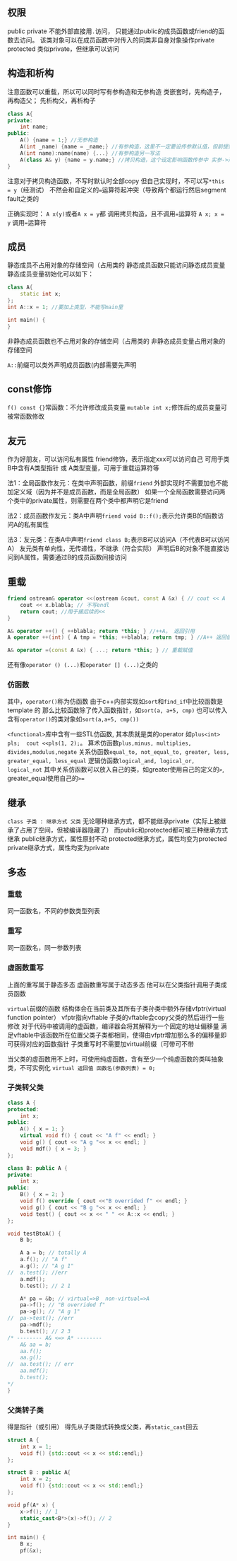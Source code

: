 ## 权限
public
private 不能外部直接用`.`访问， 只能通过public的成员函数或friend的函数去访问。 该类对象可以在成员函数中对传入的同类非自身对象操作private
protected 类似private，但继承可以访问

## 构造和析构
注意函数可以重载，所以可以同时写有参构造和无参构造
类嵌套时，先构造子，再构造父； 先析构父，再析构子
```c++
class A{
private:
    int name;
public:
    A() {name = 1;} //无参构造
    A(int _name) {name = _name;} //有参构造，这里不一定要设传参默认值，但前提要写无参构造
    A(int name):name(name) {...} //有参构造另一写法
    A(class A& y) {name = y.name;} //拷贝构造，这个设定影响函数传参中 实参->形参 那一步
}
```
注意对于拷贝构造函数，不写时默认时全部copy
但自己实现时，不可以写`*this = y`（经测试）
不然会和自定义的`=`运算符起冲突（导致两个都运行然后segment fault之类的

正确实现时：
`A x(y)`或者`A x = y`都 调用拷贝构造，且不调用`=`运算符
`A x; x = y` 调用`=`运算符

## 成员
静态成员不占用对象的存储空间（占用类的
静态成员函数只能访问静态成员变量
静态成员变量初始化可以如下：
```c++
class A{
    static int x;
};
int A::x = 1; //要加上类型，不能写main里

int main() {
}
```

非静态成员函数也不占用对象的存储空间（占用类的
非静态成员变量占用对象的存储空间

`A::`前缀可以类外声明成员函数(内部需要先声明

## const修饰
`f() const {}`常函数：不允许修改成员变量
`mutable int x;`修饰后的成员变量可被常函数修改

## 友元
作为好朋友，可以访问私有属性
friend修饰，表示指定xxx可以访问自己
可用于类B中含有A类型指针 或 A类型变量，可用于重载运算符等

法1：全局函数作友元：在类中声明函数，前缀`friend`
外部实现时不需要加也不能加定义域（因为并不是成员函数，而是全局函数）
如果一个全局函数需要访问两个类中的private属性，则需要在两个类中都声明它是friend

法2：成员函数作友元：类A中声明`friend void B::f();`表示允许类B的f函数访问A的私有属性

法3：友元类：在类A中声明`friend class B;`表示B可以访问A（不代表B可以访问A）
友元类有单向性，无传递性，不继承（符合实际）
声明后B的对象不能直接访问到A属性，需要通过B的成员函数间接访问

## 重载
```c++
friend ostream& operator <<(ostream &cout, const A &x) { // cout << A
    cout << x.blabla; // 不写endl
    return cout; //用于接后续的<<
}

A& operator ++() { ++blabla; return *this; } //++A。 返回引用
A operator ++(int) { A tmp = *this; ++blabla; return tmp; } //A++ 返回值

A& operator =(const A &x) { ...; return *this; } // 重载赋值
```
还有像`operator () (...)`和`operator [] (...)`之类的

### 仿函数
其中，`operator()`称为仿函数
由于c++内部实现如`sort`和`find_if`中比较函数是template 的
那么比较函数除了传入函数指针，如`sort(a, a+5, cmp)`
也可以传入含有`operator()`的类对象如`sort(a,a+5, cmp())`

`<functional>`库中含有一些STL仿函数, 其本质就是类的operator
如`plus<int> pls;  cout <<pls(1, 2);`。 
算术仿函数`plus,minus, multiplies, divides,modulus,negate`
关系仿函数`equal_to, not_equal_to, greater, less, greater_equal, less_equal`
逻辑仿函数`logical_and, logical_or, logical_not`
其中关系仿函数可以放入自己的类，如greater使用自己的定义的`>`, greater_equal使用自己的`>=`

## 继承
`class 子类 : 继承方式 父类`
无论哪种继承方式，都不能继承private（实际上被继承了占用了空间，但被编译器隐藏了）
而public和protected都可被三种继承方式继承
public继承方式，属性原封不动
protected继承方式，属性均变为protected
private继承方式，属性均变为private

## 多态
### 重载
同一函数名，不同的参数类型列表

### 重写
同一函数名，同一参数列表

### 虚函数重写
上面的重写属于静态多态
虚函数重写属于动态多态
他可以在父类指针调用子类成员函数

`virtual`前缀的函数
结构体会在当前类及其所有子类孙类中额外存储vfptr(virtual function pointer）
vfptr指向vftable
子类的vftable会copy父类的然后进行一些修改
对于代码中被调用的虚函数，编译器会将其解释为一个固定的地址偏移量
满足vftable中该函数所在位置父类子类都相同，使得由vfptr增加那么多的偏移量即可获得对应的函数指针
子类重写时不需要加virtual前缀（可带可不带

当父类的虚函数用不上时，可使用纯虚函数，含有至少一个纯虚函数的类叫抽象类，不可实例化
`virtual 返回值 函数名(参数列表) = 0;`

### 子类转父类
```c++
class A {  
protected:
	int x;
public:  
	A() { x = 1; }
    virtual void f() { cout << "A f" << endl; }  
    void g() { cout << "A g "<< x << endl; }  
	void mdf() { x = 3; }
};  

class B: public A {  
private:
	int x;
public:  
	B() { x = 2; }
    void f() override { cout <<"B overrided f" << endl; }  
    void g() { cout << "B g "<< x << endl; }  
    void test() { cout << x << " " << A::x << endl; }  
};  

void testBtoA() {
    B b;  

	A a = b; // totally A
	a.f(); // "A f"
	a.g(); // "A g 1"
//  a.test(); //err
	a.mdf();
	b.test(); // 2 1

	A* pa = &b; // virtual=>B  non-virtual=>A
	pa->f(); // "B overrided f"
	pa->g(); // "A g 1"
//  pa->test(); //err
	pa->mdf();
	b.test(); // 2 3
/* -------- A& <=> A* --------
	A& aa = b; 
	aa.f(); 
	aa.g(); 
//  aa.test(); // err
	aa.mdf();
	b.test();
*/
}
```

### 父类转子类
得是指针（或引用）
得先从子类隐式转换成父类，再`static_cast`回去
```c++
struct A {
	int x = 1;
	void f() {std::cout << x << std::endl;}
};

struct B : public A{
	int x = 2;
	void f() {std::cout << x << std::endl;}
};

void pf(A* x) {
	x->f(); // 1
	static_cast<B*>(x)->f(); // 2
}

int main() {
	B x;
	pf(&x); 
```
